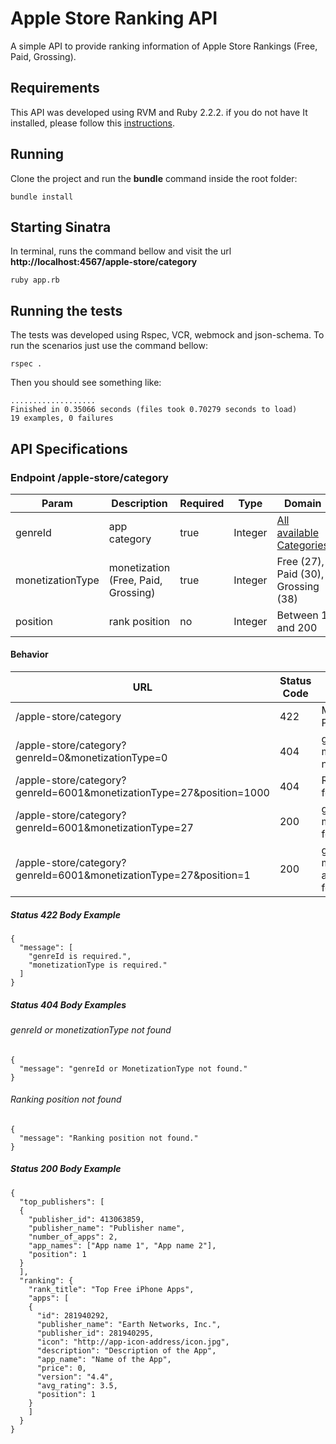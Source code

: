 # Apple Store Ranking API

A simple API to provide ranking information of Apple Store Rankings (Free, Paid, Grossing).

## Requirements

This API was developed using RVM and Ruby 2.2.2. if you do not have It installed, please follow this [instructions](https://rvm.io/).

## Running

Clone the project and run the **bundle** command inside the root folder:

    bundle install

## Starting Sinatra

In terminal, runs the command bellow and visit the url **http://localhost:4567/apple-store/category**

    ruby app.rb

## Running the tests

The tests was developed using Rspec, VCR, webmock and json-schema. To run the scenarios just use the command bellow:

    rspec .

Then you should see something like:

    ...................
    Finished in 0.35066 seconds (files took 0.70279 seconds to load)
    19 examples, 0 failures


## API Specifications

### Endpoint /apple-store/category

| Param            | Description                        |  Required | Type     | Domain                              |
|------------------|------------------------------------|-----------|----------|-------------------------------------|
| genreId          | app category                       | true      | Integer  | [All available Categories](https://affiliate.itunes.apple.com/resources/documentation/genre-mapping/) |
| monetizationType | monetization (Free, Paid, Grossing)| true      | Integer  | Free (27), Paid (30), Grossing (38) |
| position         | rank position                      | no        | Integer  | Between 1 and 200                   |


#### Behavior


| URL                                                                  | Status Code    | Reason                                       |
|----------------------------------------------------------------------|----------------|----------------------------------------------|
| /apple-store/category                                                | 422            | Missing required Params                      |
| /apple-store/category?genreId=0&monetizationType=0                   | 404            | genreId or monetizationType not found        |
| /apple-store/category?genreId=6001&monetizationType=27&position=1000 | 404            | Rank position not found                      |
| /apple-store/category?genreId=6001&monetizationType=27               | 200            | genreId and monetizationType found           |
| /apple-store/category?genreId=6001&monetizationType=27&position=1    | 200            | genreId, monetizationType and position found |


##### Status 422 Body Example


    {
      "message": [
        "genreId is required.",
        "monetizationType is required."
      ]
    }


##### Status 404 Body Examples
###### genreId or monetizationType not found


    {
      "message": "genreId or MonetizationType not found."
    }



###### Ranking position not found

    {
      "message": "Ranking position not found."
    }



##### Status 200 Body Example

    {
      "top_publishers": [
      {
        "publisher_id": 413063859,
        "publisher_name": "Publisher name",
        "number_of_apps": 2,
        "app_names": ["App name 1", "App name 2"],
        "position": 1
      }
      ],
      "ranking": {
        "rank_title": "Top Free iPhone Apps",
        "apps": [
        {
          "id": 281940292,
          "publisher_name": "Earth Networks, Inc.",
          "publisher_id": 281940295,
          "icon": "http://app-icon-address/icon.jpg",
          "description": "Description of the App",
          "app_name": "Name of the App",
          "price": 0,
          "version": "4.4",
          "avg_rating": 3.5,
          "position": 1
        }
        ]
      }
    }


